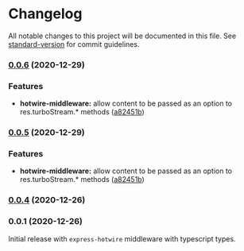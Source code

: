 # Changelog

All notable changes to this project will be documented in this file. See [standard-version](https://github.com/conventional-changelog/standard-version) for commit guidelines.

### [0.0.6](https://github.com/deriegle/express-hotwire/compare/v0.0.4...v0.0.6) (2020-12-29)


### Features

* **hotwire-middleware:** allow content to be passed as an option to res.turboStream.* methods ([a82451b](https://github.com/deriegle/express-hotwire/commit/a82451b9a90aab56f73ca89dcd9ccc9e4acf0cb2))

### [0.0.5](https://github.com/deriegle/express-hotwire/compare/v0.0.4...v0.0.5) (2020-12-29)

### Features

- **hotwire-middleware:** allow content to be passed as an option to res.turboStream.\* methods ([a82451b](https://github.com/deriegle/express-hotwire/commit/a82451b9a90aab56f73ca89dcd9ccc9e4acf0cb2))

### [0.0.4](https://github.com/deriegle/express-hotwire/compare/v0.0.1...v0.0.4) (2020-12-26)

### 0.0.1 (2020-12-26)

Initial release with `express-hotwire` middleware with typescript types.
